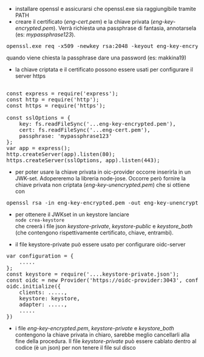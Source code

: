 * installare openssl e assicurarsi che openssl.exe sia raggiungibile tramite PATH
* creare il certificato (*eng-cert.pem*) e la chiave privata (*eng-key-encrypted.pem*). Verrà richiesta una passphrase di fantasia, annotarsela (es: *mypassphrase123*).

<pre>openssl.exe req -x509 -newkey rsa:2048 -keyout eng-key-encrypted.pem -out eng-cert.pem -days 3650</pre>
quando viene chiesta la passphrase dare una password (es: makkina19)

* la chiave criptata e il certificato possono essere usati per configurare il server https
<pre>

const express = require('express');
const http = require('http');
const https = require('https');

const sslOptions = {
	key: fs.readFileSync('...eng-key-encrypted.pem'),
	cert: fs.readFileSync('...eng-cert.pem'),
	passphrase: 'mypassphrase123'
};
var app = express();
http.createServer(app).listen(80);
https.createServer(sslOptions, app).listen(443);</pre>

* per poter usare la chiave privata in oic-provider occorre inserirla in un JWK-set. Adopereremo la libreria node-jose. Occorre però fornire la chiave privata non criptata (*eng-key-unencrypted.pem*) che si ottiene con
<pre>openssl rsa -in eng-key-encrypted.pem -out eng-key-unencrypted.pem</pre>

* per ottenere il JWKset in un keystore lanciare <br>`node crea-keystore`<br> che creerà i file json *keystore-private*, *keystore-public* e *keystore_both* (che contengono rispettivamente certificato, chiave, entrambi).

* il file keystore-private può essere usato per configurare oidc-server
<pre>var configuration = {
	.....
};
const keystore = require('....keystore-private.json');
const oidc = new Provider('https://oidc-provider:3043', configuration);
oidc.initialize({
	clients: .....,
	keystore: keystore,
	adapter: .....,
	.....
})
</pre>

* i file *eng-key-encrypted.pem*, *keystore-private*  e *keystore_both* contengono la chiave privata in chiaro, sarebbe meglio cancellarli alla fine della procedura. Il file *keystore-private* può essere cablato dentro al codice (è un json) per non tenere il file sul disco
